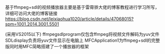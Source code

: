 基于ffmpeg+sdl的视频播放器主要是基于雷霄骅大佬的博客教程进行学习所写，详细可访问大佬的博客链接
https://blog.csdn.net/leixiaohua1020/article/details/47068015?spm=1001.2014.3001.5501


(采用VS2015以下)
ffmpegsdlprogram仅包含ffmpeg将视频文件解码为yuv文件
SDLdisplay负责将yuv文件显示在电脑上
MFCApplication1为ffmpeg+sdl的完整版同时用MFC简略搭建了一个播放器的框架
